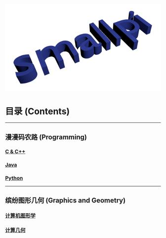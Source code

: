 ![smallpi](./images/smallpi.png)

# 目录 (Contents)

---

## 漫漫码农路 (Programming)

### [C & C++](./programming/c_contents.md)

### [Java](./programming/java_contents.md)

### [Python](./programming/python_contents.md)
	
---

## 缤纷图形几何 (Graphics and Geometry)


### [计算机图形学](./gra_and_geo/comupter_geometry_contents.md)

### [计算几何](./gra_and_geo/computational_geometry_contents.md)
